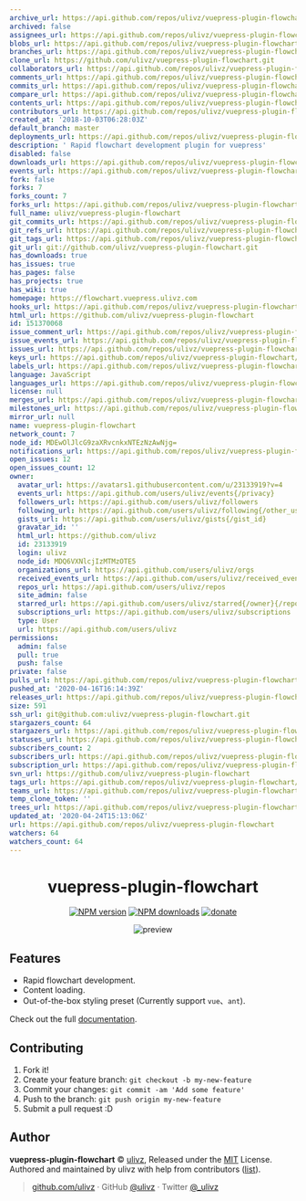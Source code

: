 ```yaml
---
archive_url: https://api.github.com/repos/ulivz/vuepress-plugin-flowchart/{archive_format}{/ref}
archived: false
assignees_url: https://api.github.com/repos/ulivz/vuepress-plugin-flowchart/assignees{/user}
blobs_url: https://api.github.com/repos/ulivz/vuepress-plugin-flowchart/git/blobs{/sha}
branches_url: https://api.github.com/repos/ulivz/vuepress-plugin-flowchart/branches{/branch}
clone_url: https://github.com/ulivz/vuepress-plugin-flowchart.git
collaborators_url: https://api.github.com/repos/ulivz/vuepress-plugin-flowchart/collaborators{/collaborator}
comments_url: https://api.github.com/repos/ulivz/vuepress-plugin-flowchart/comments{/number}
commits_url: https://api.github.com/repos/ulivz/vuepress-plugin-flowchart/commits{/sha}
compare_url: https://api.github.com/repos/ulivz/vuepress-plugin-flowchart/compare/{base}...{head}
contents_url: https://api.github.com/repos/ulivz/vuepress-plugin-flowchart/contents/{+path}
contributors_url: https://api.github.com/repos/ulivz/vuepress-plugin-flowchart/contributors
created_at: '2018-10-03T06:28:03Z'
default_branch: master
deployments_url: https://api.github.com/repos/ulivz/vuepress-plugin-flowchart/deployments
description: ' Rapid flowchart development plugin for vuepress'
disabled: false
downloads_url: https://api.github.com/repos/ulivz/vuepress-plugin-flowchart/downloads
events_url: https://api.github.com/repos/ulivz/vuepress-plugin-flowchart/events
fork: false
forks: 7
forks_count: 7
forks_url: https://api.github.com/repos/ulivz/vuepress-plugin-flowchart/forks
full_name: ulivz/vuepress-plugin-flowchart
git_commits_url: https://api.github.com/repos/ulivz/vuepress-plugin-flowchart/git/commits{/sha}
git_refs_url: https://api.github.com/repos/ulivz/vuepress-plugin-flowchart/git/refs{/sha}
git_tags_url: https://api.github.com/repos/ulivz/vuepress-plugin-flowchart/git/tags{/sha}
git_url: git://github.com/ulivz/vuepress-plugin-flowchart.git
has_downloads: true
has_issues: true
has_pages: false
has_projects: true
has_wiki: true
homepage: https://flowchart.vuepress.ulivz.com
hooks_url: https://api.github.com/repos/ulivz/vuepress-plugin-flowchart/hooks
html_url: https://github.com/ulivz/vuepress-plugin-flowchart
id: 151370068
issue_comment_url: https://api.github.com/repos/ulivz/vuepress-plugin-flowchart/issues/comments{/number}
issue_events_url: https://api.github.com/repos/ulivz/vuepress-plugin-flowchart/issues/events{/number}
issues_url: https://api.github.com/repos/ulivz/vuepress-plugin-flowchart/issues{/number}
keys_url: https://api.github.com/repos/ulivz/vuepress-plugin-flowchart/keys{/key_id}
labels_url: https://api.github.com/repos/ulivz/vuepress-plugin-flowchart/labels{/name}
language: JavaScript
languages_url: https://api.github.com/repos/ulivz/vuepress-plugin-flowchart/languages
license: null
merges_url: https://api.github.com/repos/ulivz/vuepress-plugin-flowchart/merges
milestones_url: https://api.github.com/repos/ulivz/vuepress-plugin-flowchart/milestones{/number}
mirror_url: null
name: vuepress-plugin-flowchart
network_count: 7
node_id: MDEwOlJlcG9zaXRvcnkxNTEzNzAwNjg=
notifications_url: https://api.github.com/repos/ulivz/vuepress-plugin-flowchart/notifications{?since,all,participating}
open_issues: 12
open_issues_count: 12
owner:
  avatar_url: https://avatars1.githubusercontent.com/u/23133919?v=4
  events_url: https://api.github.com/users/ulivz/events{/privacy}
  followers_url: https://api.github.com/users/ulivz/followers
  following_url: https://api.github.com/users/ulivz/following{/other_user}
  gists_url: https://api.github.com/users/ulivz/gists{/gist_id}
  gravatar_id: ''
  html_url: https://github.com/ulivz
  id: 23133919
  login: ulivz
  node_id: MDQ6VXNlcjIzMTMzOTE5
  organizations_url: https://api.github.com/users/ulivz/orgs
  received_events_url: https://api.github.com/users/ulivz/received_events
  repos_url: https://api.github.com/users/ulivz/repos
  site_admin: false
  starred_url: https://api.github.com/users/ulivz/starred{/owner}{/repo}
  subscriptions_url: https://api.github.com/users/ulivz/subscriptions
  type: User
  url: https://api.github.com/users/ulivz
permissions:
  admin: false
  pull: true
  push: false
private: false
pulls_url: https://api.github.com/repos/ulivz/vuepress-plugin-flowchart/pulls{/number}
pushed_at: '2020-04-16T16:14:39Z'
releases_url: https://api.github.com/repos/ulivz/vuepress-plugin-flowchart/releases{/id}
size: 591
ssh_url: git@github.com:ulivz/vuepress-plugin-flowchart.git
stargazers_count: 64
stargazers_url: https://api.github.com/repos/ulivz/vuepress-plugin-flowchart/stargazers
statuses_url: https://api.github.com/repos/ulivz/vuepress-plugin-flowchart/statuses/{sha}
subscribers_count: 2
subscribers_url: https://api.github.com/repos/ulivz/vuepress-plugin-flowchart/subscribers
subscription_url: https://api.github.com/repos/ulivz/vuepress-plugin-flowchart/subscription
svn_url: https://github.com/ulivz/vuepress-plugin-flowchart
tags_url: https://api.github.com/repos/ulivz/vuepress-plugin-flowchart/tags
teams_url: https://api.github.com/repos/ulivz/vuepress-plugin-flowchart/teams
temp_clone_token: ''
trees_url: https://api.github.com/repos/ulivz/vuepress-plugin-flowchart/git/trees{/sha}
updated_at: '2020-04-24T15:13:06Z'
url: https://api.github.com/repos/ulivz/vuepress-plugin-flowchart
watchers: 64
watchers_count: 64
---
```


<h1 align="center">vuepress-plugin-flowchart</h1>

<p align="center">
<a href="https://npmjs.com/package/vuepress-plugin-flowchart"><img src="https://img.shields.io/npm/v/vuepress-plugin-flowchart.svg?style=flat" alt="NPM version"></a> <a href="https://npmjs.com/package/vuepress-plugin-flowchart"><img src="https://img.shields.io/npm/dm/vuepress-plugin-flowchart.svg?style=flat" alt="NPM downloads"></a> <a href="https://github.com/ulivz/donate"><img src="https://img.shields.io/badge/$-donate-ff69b4.svg?maxAge=2592000&amp;style=flat" alt="donate"></a>
</p>

<p align="center">
  <img src="https://github.com/ulivz/vuepress-plugin-flowchart/blob/master/.media/preview.png?raw=true" alt="preview">
</p>

## Features

- Rapid flowchart development.
- Content loading.
- Out-of-the-box styling preset (Currently support `vue`、`ant`).

Check out the full [documentation](https://flowchart.vuepress.ulivz.com/).

## Contributing

1. Fork it!
2. Create your feature branch: `git checkout -b my-new-feature`
3. Commit your changes: `git commit -am 'Add some feature'`
4. Push to the branch: `git push origin my-new-feature`
5. Submit a pull request :D

## Author

**vuepress-plugin-flowchart** © [ulivz](https://github.com/ULIVZ), Released under the [MIT](https://raw.githubusercontent.com/ULIVZ/vuepress-plugin-flowchart/master/LICENSE) License.<br>
Authored and maintained by ulivz with help from contributors ([list](https://github.com/ULIVZ/vuepress-plugin-flowchart/contributors)).

> [github.com/ulivz](https://github.com/ulivz) · GitHub [@ulivz](https://github.com/ULIVZ) · Twitter [@_ulivz](https://twitter.com/_ulivz)
